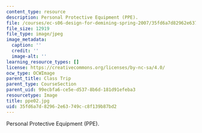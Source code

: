 ```yaml
---
content_type: resource
description: Personal Protective Equipment (PPE).
file: /courses/ec-s06-design-for-demining-spring-2007/35fd6a7d82962e63749cc8f139b87bd2_ppe02.jpg
file_size: 12919
file_type: image/jpeg
image_metadata:
  caption: ''
  credit: ''
  image-alt: ''
learning_resource_types: []
license: https://creativecommons.org/licenses/by-nc-sa/4.0/
ocw_type: OCWImage
parent_title: Class Trip
parent_type: CourseSection
parent_uid: 99ecbfa6-ce5e-d537-8b6d-181d91efeba3
resourcetype: Image
title: ppe02.jpg
uid: 35fd6a7d-8296-2e63-749c-c8f139b87bd2
---
```

Personal Protective Equipment (PPE).